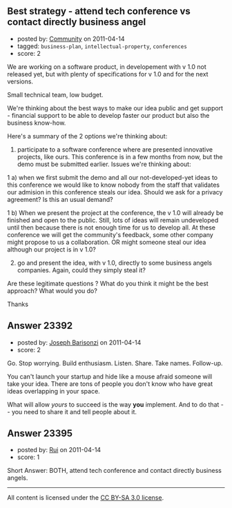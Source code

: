 ## Best strategy - attend tech conference vs contact directly business angel

- posted by: [Community](https://stackexchange.com/users/-1/-1-community) on 2011-04-14
- tagged: `business-plan`, `intellectual-property`, `conferences`
- score: 2

We are working on a software product, in developement with v 1.0 not released yet, but with plenty of specifications for v 1.0 and for the next versions. 

Small technical team, low budget.

We're thinking about the best ways to make our idea public and get support  - financial support to be able to develop faster our product but also the business know-how.

Here's a summary of the 2 options we're thinking about:

1) participate to a software conference where are presented innovative projects, like ours.
This conference is in a few months from now, but the demo must be submitted earlier.
Issues we're thinking about:

1 a) when we first submit the demo and all our not-developed-yet ideas to this conference we would like to know nobody from the staff that validates our admision in this conference steals our idea. Should we ask for a privacy agreement? Is this an usual demand? 

1 b) When we present the project at the conference, the v 1.0 will already be finished and open to the public. Still, lots of ideas will remain undeveloped until then because there is not enough time for us to develop all.
At these conference we will get the community's feedback, some other company might propose to us a collaboration.
OR might someone steal our idea although our project is in v 1.0?

2) go and present the idea, with v 1.0, directly to some business angels companies. 
   Again, could they simply steal it?


Are these legitimate questions ?
What do you think it might be the best approach? What would you do?

Thanks 


## Answer 23392

- posted by: [Joseph Barisonzi](https://stackexchange.com/users/-1/8791-joseph-barisonzi) on 2011-04-14
- score: 2

Go. Stop worrying. Build enthusiasm. Listen. Share. Take names. Follow-up.

You can't launch your startup and hide like a mouse afraid someone will take your idea.
There are tons of people you don't know who have great ideas overlapping in your space. 

What will allow *yours* to succeed is the way **you** implement. And to do that -- you need to share  it and tell people about it. 


## Answer 23395

- posted by: [Rui](https://stackexchange.com/users/-1/9354-rui) on 2011-04-14
- score: 1

Short Answer: BOTH, attend tech conference and contact directly business angels.



---

All content is licensed under the [CC BY-SA 3.0 license](https://creativecommons.org/licenses/by-sa/3.0/).
